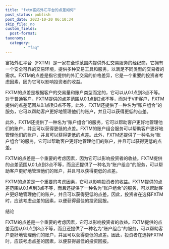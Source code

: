 ```yaml
---
title: "fxtm富拓外汇平台的点差如何"
post_status: publish
post_date: 2023-10-20 06:10:34
skip_file: no
custom_fields: 
  post-format: 
taxonomy:
  category:
        - "faq"
---
```


富拓外汇平台（FXTM）是一家在全球范围内提供外汇交易服务的经纪商，它拥有一个安全可靠的交易环境，提供多种交易工具和服务，以满足不同类型的交易者的需求。FXTM的点差是指它提供的外汇交易的价格差异，它是一个重要的投资者考虑因素，因为它可以影响投资者的收益。

FXTM的点差是根据客户的交易量和账户类型而定的，它可以从0.1点到3点不等。对于普通客户，FXTM提供的点差范围从0.1点到2点不等，而对于VIP客户，FXTM提供的点差范围从0.1点到3点不等。此外，FXTM还提供了一种名为“账户组合”的服务，它可以帮助客户更好地管理他们的账户，并且可以获得更低的点差。

此外，FXTM还提供了一种名为“账户组合”的服务，它可以帮助客户更好地管理他们的账户，并且可以获得更低的点差。FXTM的账户组合服务可以帮助客户更好地管理他们的账户，并且可以获得更低的点差。此外，FXTM还提供了一种名为“账户组合”的服务，它可以帮助客户更好地管理他们的账户，并且可以获得更低的点差。

FXTM的点差是一个重要的考虑因素，因为它可以影响投资者的收益。FXTM提供的点差范围从0.1点到3点不等，而且还提供了一种名为“账户组合”的服务，可以帮助客户更好地管理他们的账户，并且可以获得更低的点差。

FXTM的点差是一个重要的考虑因素，它可以影响投资者的收益。FXTM提供的点差范围从0.1点到3点不等，而且还提供了一种名为“账户组合”的服务，可以帮助客户更好地管理他们的账户，并且可以获得更低的点差。因此，投资者在选择FXTM时，应该考虑点差的因素，以便获得最佳的投资回报。

结论

FXTM的点差是一个重要的考虑因素，它可以影响投资者的收益。FXTM提供的点差范围从0.1点到3点不等，而且还提供了一种名为“账户组合”的服务，可以帮助客户更好地管理他们的账户，并且可以获得更低的点差。因此，投资者在选择FXTM时，应该考虑点差的因素，以便获得最佳的投资回报。
